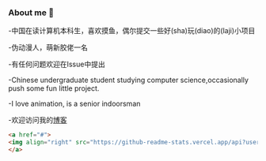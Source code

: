 ### About me 👋

-中国在读计算机本科生，喜欢摸鱼，偶尔提交一些好(sha)玩(diao)的(laji)小项目

-伪动漫人，萌新胶佬一名

-有任何问题欢迎在Issue中提出

-Chinese undergraduate student studying computer science,occasionally push some fun little project.

-I love animation, is a senior indoorsman

-欢迎访问我的[博客](https://farewell12345.github.io/)

```html
<a href="#">
<img align="right" src="https://github-readme-stats.vercel.app/api?username=farewell12345&show_icons=true&hide_border=true&icon_color=434343&title_color=a4a4a4">
</a>
```



